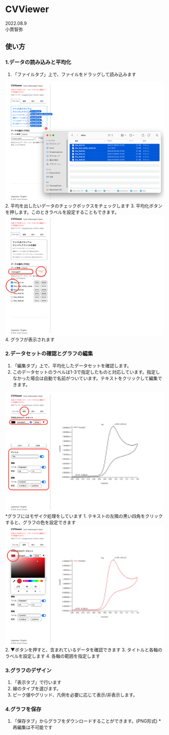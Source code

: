# CVViewer
2022.08.9  
小貫智弥  

## 使い方
### 1.データの読み込みと平均化
1. 「ファイルタブ」上で、ファイルをドラッグして読み込みます
<img src="./img/01.png">
2. 平均を出したいデータのチェックボックスをチェックします
3. 平均化ボタンを押します。このときラベルを設定することもできます。
<img src="./img/02.png">
4. グラフが表示されます

### 2.データセットの確認とグラフの編集
1. 「編集タブ」上で、平均化したデータセットを確認します。
2. このデータセットのラベルは1-3で指定したものと対応しています。指定しなかった場合は自動で名前がついています。テキストをクリックして編集できます。
<img src="./img/03.png">
*グラフにはモザイク処理をしています
1. テキストの左隣の黒い四角をクリックすると、グラフの色を設定できます
<img src="./img/05.png">
2. ▼ボタンを押すと、含まれているデータを確認できます
3. タイトルと各軸のラベルを設定します
4. 各軸の範囲を指定します
   
### 3.グラフのデザイン
1. 「表示タブ」で行います
2. 線のタイプを選びます。
3. ピーク値やグリッド、凡例を必要に応じて表示/非表示します。

### 4.グラフを保存
1. 「保存タブ」からグラフをダウンロードすることができます。(PNG形式)
  *再編集は不可能です